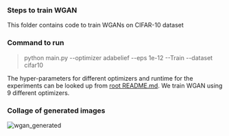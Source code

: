 ### Steps to train WGAN 

This folder contains code to train WGANs on CIFAR-10 dataset

### Command to run

>python main.py --optimizer adabelief --eps 1e-12 --Train --dataset cifar10 

The hyper-parameters for different optimizers and runtime for the experiments can be looked up from [root README.md](../README.md).
We train WGAN using 9 different optimizers.

### Collage of generated images
![wgan_generated](generated/wgan_generated.png)